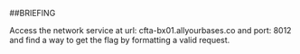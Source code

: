 ##BRIEFING

Access the network service at url: cfta-bx01.allyourbases.co and port: 8012 and find a way to get the flag by formatting a valid request.
